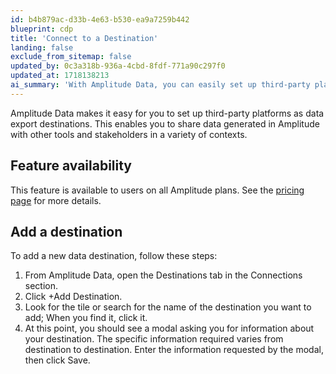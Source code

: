 ```yaml
---
id: b4b879ac-d33b-4e63-b530-ea9a7259b442
blueprint: cdp
title: 'Connect to a Destination'
landing: false
exclude_from_sitemap: false
updated_by: 0c3a318b-936a-4cbd-8fdf-771a90c297f0
updated_at: 1718138213
ai_summary: 'With Amplitude Data, you can easily set up third-party platforms as data export destinations. This allows you to share Amplitude-generated data with other tools and stakeholders. The feature is available on all Amplitude plans. To add a new data destination, go to the Destinations tab in the Connections section, click +Add Destination, find your desired destination, provide the required information, and click Save.'
---
```

Amplitude Data makes it easy for you to set up third-party platforms as data export destinations. This enables you to share data generated in Amplitude with other tools and stakeholders in a variety of contexts. 

## Feature availability
This feature is available to users on all Amplitude plans. See the [pricing page](https://amplitude.com/pricing) for more details.

## Add a destination

To add a new data destination, follow these steps:

1. From Amplitude Data, open the Destinations tab in the Connections section.
2. Click +Add Destination.
3. Look for the tile or search for the name of the destination you want to add; When you find it, click it.
4. At this point, you should see a modal asking you for information about your destination. The specific information required varies from destination to destination. Enter the information requested by the modal, then click Save.